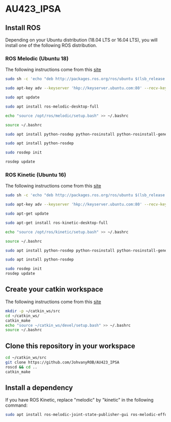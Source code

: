 # AU423_IPSA

## Install ROS
Depending on your Ubuntu distribution (18.04 LTS or 16.04 LTS), you will install one of the following ROS distribution.

### ROS Melodic (Ubuntu 18)
The following instructions come from this [site](http://wiki.ros.org/melodic/Installation/Ubuntu)
```bash
sudo sh -c 'echo "deb http://packages.ros.org/ros/ubuntu $(lsb_release -sc) main" > /etc/apt/sources.list.d/ros-latest.list'

sudo apt-key adv --keyserver 'hkp://keyserver.ubuntu.com:80' --recv-key C1CF6E31E6BADE8868B172B4F42ED6FBAB17C654

sudo apt update

sudo apt install ros-melodic-desktop-full

echo "source /opt/ros/melodic/setup.bash" >> ~/.bashrc

source ~/.bashrc

sudo apt install python-rosdep python-rosinstall python-rosinstall-generator python-wstool build-essential

sudo apt install python-rosdep

sudo rosdep init

rosdep update
```

### ROS Kinetic (Ubuntu 16)
The following instructions come from this [site](http://wiki.ros.org/kinetic/Installation/Ubuntu)

```bash
sudo sh -c 'echo "deb http://packages.ros.org/ros/ubuntu $(lsb_release -sc) main" > /etc/apt/sources.list.d/ros-latest.list'

sudo apt-key adv --keyserver 'hkp://keyserver.ubuntu.com:80' --recv-key C1CF6E31E6BADE8868B172B4F42ED6FBAB17C654

sudo apt-get update

sudo apt-get install ros-kinetic-desktop-full

echo "source /opt/ros/kinetic/setup.bash" >> ~/.bashrc

source ~/.bashrc

sudo apt install python-rosdep python-rosinstall python-rosinstall-generator python-wstool build-essential

sudo apt install python-rosdep

sudo rosdep init
rosdep update
```


## Create your catkin workspace
The following instructions come from this [site](http://wiki.ros.org/ROS/Tutorials/InstallingandConfiguringROSEnvironment)

```bash
mkdir -p ~/catkin_ws/src
cd ~/catkin_ws/
catkin_make
echo "source ~/catkin_ws/devel/setup.bash" >> ~/.bashrc
source ~/.bashrc
```


## Clone this repository in your workspace
```bash
cd ~/catkin_ws/src
git clone https://github.com/JohvanyROB/AU423_IPSA
roscd && cd ..
catkin_make
```


## Install a dependency
If you have ROS Kinetic, replace "melodic" by "kinetic" in the following command:
```bash
sudo apt install ros-melodic-joint-state-publisher-gui ros-melodic-effort-controllers ros-melodic-joint-state-controller ros-melodic-controller-manager 
```
